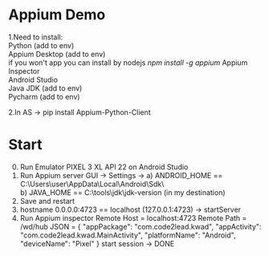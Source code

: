 # Appium Demo
1.Need to install:<br>
Python (add to env) <br> 
Appium Desktop (add to env)<br> if you won't app you can install by nodejs _npm install -g appium_
Appium Inspector <br>
Android Studio <br>
Java JDK (add to env) <br>
Pycharm (add to env) <br>

2.In AS -> pip install Appium-Python-Client
# Start
0. Run Emulator PIXEL 3 XL API 22 on Android Studio
1. Run Appium server GUI -> Settings -> 
a) ANDROID_HOME == C:\Users\user\AppData\Local\Android\Sdk\ <br>
b) JAVA_HOME == C:\tools\jdk\jdk-version  (in my destination)
2. Save and restart
3. hostname 0.0.0.0:4723 == localhost (127.0.0.1:4723) -> startServer
4. Run Appium inspector
Remote Host = localhost:4723
Remote Path = /wd/hub
JSON = {
   "appPackage": "com.code2lead.kwad",
   "appActivity": "com.code2lead.kwad.MainActivity",
   "platformName": "Android",
   "deviceName": "Pixel"
   }
start session -> DONE
